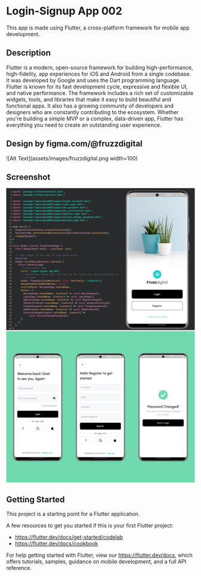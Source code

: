 # Login-Signup App 002

This app is made using Flutter, a cross-platform framework for mobile app development.

## Description

Flutter is a modern, open-source framework for building high-performance, high-fidelity, app experiences for iOS and Android from a single codebase. It was developed by Google and uses the Dart programming language. Flutter is known for its fast development cycle, expressive and flexible UI, and native performance. The framework includes a rich set of customizable widgets, tools, and libraries that make it easy to build beautiful and functional apps. It also has a growing community of developers and designers who are constantly contributing to the ecosystem. Whether you're building a simple MVP or a complex, data-driven app, Flutter has everything you need to create an outstanding user experience.

## Design by figma.com/@fruzzdigital
![Alt Text](assets/images/fruzzdigital.png width=100)
## Screenshot
![Alt Text](assets/images/screenshot1.jpg)
![Alt Text](assets/images/screenshot2.jpg)

## Getting Started

This project is a starting point for a Flutter application.

A few resources to get you started if this is your first Flutter project:

- https://flutter.dev/docs/get-started/codelab
- https://flutter.dev/docs/cookbook

For help getting started with Flutter, view our
https://flutter.dev/docs, which offers tutorials,
samples, guidance on mobile development, and a full API reference.
